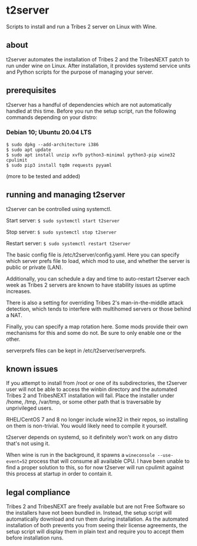 # t2server
Scripts to install and run a Tribes 2 server on Linux with Wine.

## about
t2server automates the installation of Tribes 2 and the TribesNEXT patch to run under wine on Linux. After installation, it provides systemd service units and Python scripts for the purpose of managing your server.

## prerequisites
t2server has a handful of dependencies which are not automatically handled at this time. Before you run the setup script, run the following commands depending on your distro:

### Debian 10; Ubuntu 20.04 LTS
```
$ sudo dpkg --add-architecture i386
$ sudo apt update
$ sudo apt install unzip xvfb python3-minimal python3-pip wine32 cpulimit
$ sudo pip3 install tqdm requests pyyaml
```
(more to be tested and added)

## running and managing t2server
t2server can be controlled using systemctl.

Start server: `$ sudo systemctl start t2server`

Stop server: `$ sudo systemctl stop t2server`

Restart server: `$ sudo systemctl restart t2server`

The basic config file is /etc/t2server/config.yaml. Here you can specify which server prefs file to load, which mod to use, and whether the server is public or private (LAN). 

Additionally, you can schedule a day and time to auto-restart t2server each week as Tribes 2 servers are known to have stability issues as uptime increases.

There is also a setting for overriding Tribes 2's man-in-the-middle attack detection, which tends to interfere with multihomed servers or those behind a NAT.

Finally, you can specify a map rotation here. Some mods provide their own mechanisms for this and some do not. Be sure to only enable one or the other.

serverprefs files can be kept in /etc/t2server/serverprefs.

## known issues
If you attempt to install from /root or one of its subdirectories, the t2server user will not be able to access the winbin directory and the automated Tribes 2 and TribesNEXT installation will fail. Place the installer under /home, /tmp, /var/tmp, or some other path that is traversable by unprivileged users.

RHEL/CentOS 7 and 8 no longer include wine32 in their repos, so installing on them is non-trivial. You would likely need to compile it yourself.

t2server depends on systemd, so it definitely won't work on any distro that's not using it.

When wine is run in the background, it spawns a `wineconsole --use-event=52` process that will consume all available CPU. I have been unable to find a proper solution to this, so for now t2server will run cpulimit against this process at startup in order to contain it.

## legal compliance
Tribes 2 and TribesNEXT are freely available but are not Free Software so the installers have not been bundled in. Instead, the setup script will automatically download and run them during installation. As the automated installation of both prevents you from seeing their license agreements, the setup script will display them in plain text and require you to accept them before installation runs.
